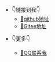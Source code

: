 <!-- _navbar.md -->

- 👇链接到我👇			 
  - [🤣github地址](https://github.com/zouzhaozzzz)
  - [🤣Gitee地址](https://gitee.com/zouzhaoz)   


* 👇更多👇                              

  - [🤣QQ联系我](http://wpa.qq.com/msgrd?v=3&uin=2220359388&site=qq&menu=yes)

  

